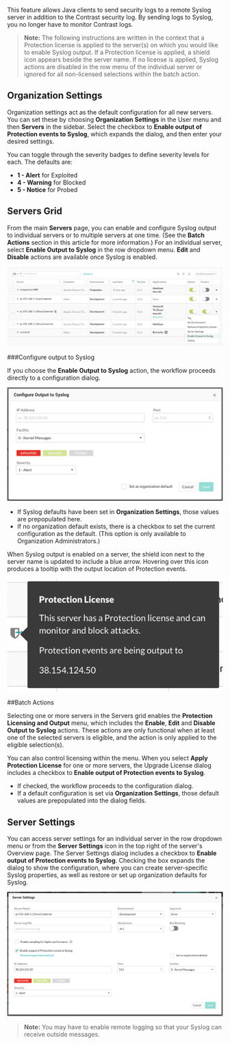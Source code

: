 <!--
title: "Output to Syslog"
description: "Overview of how to send protection events to Syslog"
tags: "user server Protection Syslog Output"
-->

This feature allows Java clients to send security logs to a remote Syslog server in addition to the Contrast security log. By sending logs to Syslog, you no longer have to monitor Contrast logs. 

> **Note:** The following instructions are written in the context that a Protection license is applied to the server(s) on which you would like to enable Syslog output. If a Protection license is applied, a shield icon appears beside the server name. If no license is applied, Syslog actions are disabled in the row menu of the individual server or ignored for all non-licensed selections within the batch action.

## Organization Settings

Organization settings act as the default configuration for all new servers. You can set these by choosing **Organization Settings** in the User menu and then **Servers** in the sidebar. Select the checkbox to **Enable output of Protection events to Syslog**, which expands the dialog, and then enter your desired settings.

You can toggle through the severity badges to define severity levels for each. The defaults are:

* **1 - Alert** for Exploited
* **4 - Warning** for Blocked
* **5 - Notice** for Probed


## Servers Grid

From the main **Servers** page, you can enable and configure Syslog output to individual servers or to multiple servers at one time. (See the **Batch Actions** section in this article for more information.) For an individual server, select **Enable Output to Syslog** in the row dropdown menu. **Edit** and **Disable** actions are available once Syslog is enabled.

<a href="assets/images/SyslogServersGridMenu.png" rel="lightbox" title="Individual server row menu"><img class="thumbnail" src="assets/images/SyslogServersGridMenu.png"/></a>

###Configure output to Syslog

If you choose the **Enable Output to Syslog** action, the workflow proceeds directly to a configuration dialog. 

<a href="assets/images/SyslogConfigureOutput.png" rel="lightbox" title="Configure Output to Syslog"><img class="thumbnail" src="assets/images/SyslogConfigureOutput.png"/></a>

* If Syslog defaults have been set in **Organization Settings**, those values are prepopulated here. 
* If no organization default exists, there is a checkbox to set the current configuration as the default. (This option is only available to Organization Administrators.)

When Syslog output is enabled on a server, the shield icon next to the server name is updated to include a blue arrow. Hovering over this icon produces a tooltip with the output location of Protection events. 

<a href="assets/images/SyslogProtectLicenseTooltip.png" rel="lightbox" title="Protection License/Syslog tooltip"><img class="thumbnail" src="assets/images/SyslogProtectLicenseTooltip.png"/></a>

##Batch Actions

Selecting one or more servers in the Servers grid enables the **Protection Licensing and Output** menu, which includes the **Enable**, **Edit** and **Disable Output to Syslog** actions. These actions are only functional when at least one of the selected servers is eligible, and the action is only applied to the eligible selection(s).

You can also control licensing within the menu. When you select **Apply Protection License** for one or more servers, the Upgrade License dialog includes a checkbox to **Enable output of Protection events to Syslog**. 
* If checked, the workflow proceeds to the configuration dialog.
* If a default configuration is set via **Organization Settings**, those default values are prepopulated into the dialog fields.

<!-- When you choose the **Enable Output to Syslog** action from the menu, a dialog appears if any of the selected servers have previous Syslog configurations. You may then decide whether to keep the existing configurations and set up the remaining servers, or to (re)configure all.  -->

## Server Settings

You can access server settings for an individual server in the row dropdown menu or from the **Server Settings** icon in the top right of the server's Overview page. The Server Settings dialog includes a checkbox to **Enable output of Protection events to Syslog**. Checking the box expands the dialog to show the configuration, where you can create server-specific Syslog properties, as well as restore or set up organization defaults for Syslog.

<a href="assets/images/SyslogServerSettings.png" rel="lightbox" title="Server Settings expanded to show Syslog configuration"><img class="thumbnail" src="assets/images/SyslogServerSettings.png"/></a>


> **Note:** You may have to enable remote logging so that your Syslog can receive outside messages. 
